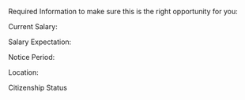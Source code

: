 Required Information to make sure this is the right opportunity for you:

Current Salary:

Salary Expectation:

Notice Period:

Location:

Citizenship Status
